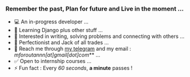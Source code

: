 ### Remember the past, Plan for future and Live in the moment ...

- 💻 An in-progress developer ...
- 🌱 Learning Django plus other stuff ...
- 📝 Interested in writing, solving problems and connecting with others ...
- 🗻 Perfectionist and Jack of all trades ...
- 💬 Reach me through [my telegram](https://t.me/mforoutann) and my email : _mforoutannn[at]gmail[dot]com_** ...
- ✅ Open to internship courses ...
- ⚡ Fun fact : Every _60 seconds_, __a minute__ passes !
